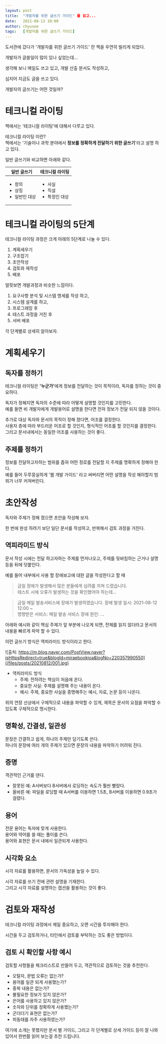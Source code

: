 ```yaml
---
layout: post
title:  "개발자를 위한 글쓰기 가이드" 를 읽고...
date:   2021-08-12 10:00
author: chyusee
tags:   [개발자를 위한 글쓰기 가이드]
---
```


도서관에 갔다가 '개발자를 위한 글쓰기 가이드' 란 책을 우연히 빌리게 되었다.

개발자가 글쓸일이 많이 있나 싶었는데...

생각해 보니 메일도 쓰고 있고, 개발 산출 문서도 작성하고, 

심지어 지금도 글을 쓰고 있다.

개발자의 글쓰기는 어떤 것일까?

# 테크니컬 라이팅
책에서는 '테크니컬 라이팅'에 대해서 다루고 있다.

테크니컬 라이팅 이란?<br>
책에서는 '기술이나 과학 분야에서 <strong>정보를 정확하게 전달하기 위한 글쓰기</strong>'라고 설명 하고 있다.

일반 글쓰기와 비교하면 아래와 같다.

<table>
    <thead>
        <tr>
            <th>일반 글쓰기</th>
            <th>테크니컬 라이팅</th>
        </tr>
    </thead>
    <tbody>
        <tr>
            <td>
                <ul>
                    <li>창의</li>
                    <li>상징</li>
                    <li>일반인 대상</li>
                </ul>
            </td>
            <td>
                <ul>
                    <li>사실</li>
                    <li>직설</li>
                    <li>특정인 대상</li>
                </ul>
            </td>
        </tr>
    </tbody>
</table>

# 테크니컬 라이팅의 5단계

테크니컬 라이팅 과정은 크게 아래의 5단계로 나눌 수 있다.

1. 계획세우기
2. 구조잡기
3. 초안작성
4. 검토와 재작성
5. 배포

얼핏보면 개발과정과 비슷한 느낌이다.

1. 요구사항 분석 및 시스템 명세를 작성 하고,
2. 시스템 설계를 하고,
3. 프로그래밍 후
4. 테스트 과정을 거친 후
5. 서버 배포

각 단계별로 상세히 알아보자.

# 계획세우기

## 독자를 정하기

테크니컬 라이팅은 <b>'누군가'</b>에게 정보를 전달하는 것이 목적이라, 독자를 정하는 것이 중요하다.

독자가 정해지면 독자의 수준에 따라 어떻게 설명할 것인지를 고민한다.  
예를 들면 비 개발자에게 개발용어로 설명을 한다면 전혀 정보가 전달 되지 않을 것이다.

추가로 대상 독자와 문서의 목적이 정해 졌다면, 어조를 결정한다.  
사용자 층에 따라 부드러운 어조로 할 것인지, 형식적인 어조를 할 것인지를 결정한다.  
그리고 문서내에서는 동일한 어조를 사용하는 것이 좋다.

## 주제를 정하기

정보를 전달하고자하는 범위를 좁혀 어떤 정로를 전달할 지 주제를 명확하게 정해야 한다.  
예를 들어 두루뭉실하게 '웹 개발 가이드' 라고 써버리면 어떤 설명을 작성 해야할지 범위가 너무 커져버린다.


# 초안작성

독자와 주제가 정해 졌으면 초안을 작성해 보자.

한 번에 완성 하려기 보단 일단 문서를 작성하고, 반복해서 검토 과정을 거친다.

## 역피라미드 방식

문서 작성 시에는 전달 하고자하는 주제를 먼저나오고, 주제를 뒷바침하는 근거나 설명등을 뒤에 덧붙인다.

예를 들어 내부에서 사용 할 장애보고에 대한 글을 작성한다고 할 때

> 금일 장애가 발생해서 많은 분들에게 심려를 끼쳐 드렸습니다.  
테스트 시에 오류가 발생하는 것을 확인했어야 하는데...

> 금일 메일 발송서비스에 장애가 발생하였습니다.
장애 발생 일시: 2021-08-12 12:00 ~  
영향받은 서비스: 메일 발송 서비스
장애 원인: ...

아래와 예시와 같이 핵심 주제가 앞 부분에 나오게 되면, 전체를 읽지 않더라고 문서의 내용을 빠르게 파악 할 수 있다.

이런 글쓰기 방식은 역피라미드 방식이라고 한다.

![출처: https://m.blog.naver.com/PostView.naver?isHttpsRedirect=true&blogId=miraebookjoa&logNo=220357990550](/files/posts/20210812/001.jpg)

- 역피라미드 방식
    - 주제: 전하려는 핵심이 처음에 온다.
    - 중요한 사실: 주제를 설명해 주는 내용이 온다.
    - 예시: 주제, 중요한 사실을 증명해주는 예시, 자료, 논문 등이 나온다.

위의 연장 선상에서 구체적으로 내용을 파악할 수 있게, 제목은 문서의 요점을 파악할 수 있도록 구체적으로 명시한다.

## 명확성, 간결성, 일관성

문장은 간결하고 쉽게, 하나의 주제만 담기도록 쓴다.  
하나의 문장에 여러 개의 주제가 있으면 문장의 내용을 파악하기 어려워 진다.

## 증명
객관적인 근거를 댄다.
- 잘못된 예: A서버보다 B서버에서 로딩하는 속도가 훨씬 빨랐다.
- 올바른 예: 파일을 로딩할 때 A서버를 이용하면 1.5초, B서버를 이용하면 0.9초가 걸렸다.

## 용어
전문 용어는 독자에 맞게 사용한다.  
용어와 약어를 쓸 때는 풀이를 쓴다.  
용어와 표현은 문서 내에서 일관되게 사용한다.  

## 시각화 요소
시각 자료를 활용하면, 문서의 가독성을 높일 수 있다.

시각 자료를 쓰기 전에 관련 설명을 기재한다.  
그리고 시각 자료를 설명하는 캡션을 활용하는 것이 좋다.

# 검토와 재작성
테크니컬 라이팅 과정에서 제일 중요하고, 오랜 시간을 투자해야 한다.

시간을 두고 검토하거나, 타인에서 검토를 부탁하는 것도 좋은 방법이다.

## 검토 시 확인할 사항 예시
검토할 사항들을 체크리스트로 만들어 두고, 객관적으로 검토하는 것을 추천한다.

- 오탈자, 문법 오류는 없는가?
- 용어를 일관 되게 사용했는가?
- 중복 내용은 없는가?
- 불필요한 정보가 있지 않은가?
- 은어를 사용하고 있지 않은가?
- 숫자와 단위를 정확하게 사용했는가?
- 군더더기 표현은 없는가?
- 피동태를 자주 사용하였는가?

여기에 소개는 못했지만 문서 별 가이드, 그리고 각 단계별로 상세 가이드 등이 잘 나와있어서 한번쯤 읽어 보는걸 추천 드립니다.


